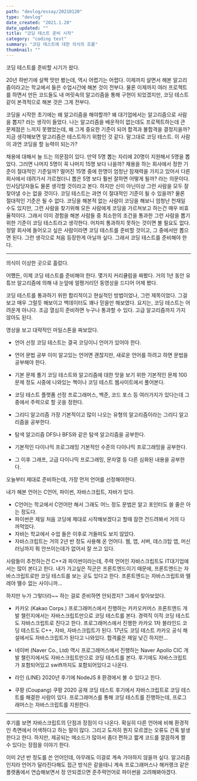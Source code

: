 ```yaml
---
path: "devlog/essay/20210120"
type: "devlog"
date_created: "2021.1.20"
date_updated: ""
title: "코딩 테스트 준비 시작"
category: "coding test"
summary: "코딩 테스트에 대한 의식의 흐름"
thumbnail: ""
---
```

코딩 테스트를 준비할 시기가 왔다.

20년 하반기에 살짝 맛만 봤는데, 역시 어렵기는 어렵다. 이제까지 살면서 해본 알고리즘이라고는 학교에서 들은 수업시간에 해본 것이 전부다. 물론 이제까지 여러 프로젝트를 하면서 만든 코드들도 내 머릿속의 알고리즘을 통해 구현이 되었겠지만, 코딩 테스트 같이 본격적으로 해본 것은 그게 전부다. 

코딩을 시작한 초기에는 왜 알고리즘을 해야할까? 왜 대기업에서는 알고리즘으로 사람을 뽑지? 라는 생각이 들었다.
나는 알고리즘을 배운적이 없는데도 프로젝트하는데 큰 문제점은 느끼지 못했었는데, 왜 그게 중요한 기준이 되어 합격과 불합격을 결정지을까?
지금 생각해보면 알고리즘은 테스트하기 위함인 것 같다. 말그대로 코딩 테스트. 이 사람이 과연 코딩을 할 능력이 되는가?

채용에 대해서 늘 드는 의문점이 있다. 만약 5명 뽑는 자리에 20명이 지원해서 5명을 뽑았다. 그러면 나머지 5명이 꼭 나머지 15명 보다 나을까? 채용을 하는 회사에서 정한 기준이 절대적인 기준일까? 떨어진 15명 중에 한명이 엄청난 잠재력을 가지고 있어서 다른 회사에서 데려가서 가르쳤더니 뽑은 5명 보다 훨씬 잘하면 어떻게 될까? 라는 의문이다.
인사담당자들도 물론 생각할 것이라고 본다. 하지만 신이 아닌이상 그런 사람을 모두 잘 찾아낼 수는 없을 것이다. 코딩 테스트는 과연 이 절대적인 기준이 될 수 있을까?
물론 절대적인 기준은 될 수 없다. 코딩을 해본적 없는 사람이 코딩을 해보니 엄청난 천재일 수도 있지만, 그런 사람을 찾기위해 모든 사람에게 코딩을 가르쳐보고 하는건 매우 비효율적이다. 그래서 이미 경험을 해본 사람들 중 최소한의 조건을 통과한 그런 사람을 뽑기위한 기준이 코딩 테스트라고 생각한다. 어차피 통과하지 못하는 것이면 볼 필요도 없다. 정말 회사에 들어오고 싶은 사람이라면 코딩 테스트를 준비할 것이고, 그 중에서만 뽑으면 된다. 그런 생각으로 처음 등장한게 아닐까 싶다. 그래서 코딩 테스트를 준비해야 한다.

---

의식이 이상한 곳으로 흘렀다.

어쨌든, 이제 코딩 테스트를 준비해야 한다. 몇가지 커리큘럼을 짜봤다. 거의 1년 동안 유튜브 알고리즘에 의해 내 눈앞에 얼쩡거리던 동영상을 드디어 어제 봤다.

코딩 테스트를 통과하기 위한 합리적이고 현실적인 방법이었나, 그런 제목이었다. 그걸 보고 매우 그럴듯 해보이고 백데이터도 꽤나 믿을만 해보였다. 요지는, 코딩 테스트는 어려운게 아니다. 조금 열심히 준비하면 누구나 통과할 수 있다. 고급 알고리즘까지 가지 않아도 된다.

영상을 보고 대략적인 마일스톤을 짜보았다.

* 언어 선정
  코딩 테스트는 결국 코딩이니 언어가 있어야 한다.

* 언어 문법 공부
  이미 알고있는 언어면 괜찮지만, 새로운 언어를 하려고 하면 문법을 공부해야 한다.

* 기본 문제 풀기
  코딩 테스트와 알고리즘에 대한 맛을 보기 위한 기본적인 문제 100문제 정도 시중에 나와있는 책이나 코딩 테스트 웹사이트에서 풀어본다.

* 코딩 테스트 플랫폼 선정
  프로그래머스, 백준, 코드 포스 등 여러가지가 있다는데 그 중에서 주력으로 할 곳을 정한다.

* 그리디 알고리즘
  가장 기본적이고 많이 나오는 유형의 알고리즘이라는 그리디 알고리즘을 공부한다.

* 탐색 알고리즘
  DFS나 BFS와 같은 탐색 알고리즘을 공부한다.

* 기본적인 다이나믹 프로그래밍
  기본적인 수준의 다이나믹 프로그래밍을 공부한다.

* 그 이후
  그래프, 고급 다이나믹 프로그래밍, 문자열 등 다른 심화된 내용을 공부한다.

오늘부터 제대로 준비하는데, 가장 먼저 언어를 선정해야한다.

내가 해본 언어는 C언어, 파이썬, 자바스크립트, 자바가 있다.

* C언어는 학교에서 C언어만 해서 그래도 어느 정도 문법은 알고 포인터도 쓸 줄은 아는 정도다. 
* 파이썬은 제일 처음 코딩에 제대로 시작해보겠다고 할때 잠깐 건드려봐서 거의 다 까먹었다.
* 자바는 학교에서 수업 들은 이후로 거들떠도 보지 않았다.
* 자바스크립트는 거의 2년 반 정도 사용해 온 언어다. 웹, 앱, 서버, 데스크탑 앱, 머신러닝까지 뭐 안쓰이는데가 없어서 잘 쓰고 있다.

사람들이 추천하는건 C++과 파이썬이라는데, 주력 언어인 자바스크립트도 IT대기업에서는 많이 본다고 한다. 내가 가고싶은 직군은 프론트엔드이기 때문에, 프론트엔드는 자바스크립트로만 코딩 테스트를 보는 곳도 있다고 한다. 프론트엔드는 자바스크립트와 뗄레야 뗄수 없는 사이니까...

하지만 누가 그렇더라~~ 하는 걸로 준비하면 안되겠지? 그래서 찾아보았다.

* 카카오 (Kakao Corps.)
프로그래머스에서 진행하는 카카오커머스 프론트엔드 개발 챌린지에서는 자바스크립트만으로 코딩 테스트를 본다.
경력직 이직 코딩 테스트도 자바스크립트로 친다고 한다.
프로그래머스에서 진행한 카카오 1차 블라인드 코딩 테스트도 C++, 자바, 자바스크립트가 된다.
17년도 코딩 테스트 카카오 공식 해설에서도 자바스크립트가 된다고 나와있다. 합격룰은 제일 낮긴 하지만...

* 네이버 (Naver Co., Ltd)
역시 프로그래머스에서 진행하는 Naver Apollo CIC 개발 챌린지에서도 자바스크립트만으로 코딩 테스트를 본다.
후기에도 자바스크립트가 포함되어있고 swift까지도 포함되어있다고 나온다.

* 라인 (LINE)
2020년 후기에 NodeJS 8 환경에서 볼 수 있다고 한다.

* 쿠팡 (Coupang)
쿠팡 2020 공채 코딩 테스트 후기에서 자바스크립트로 코딩 테스트를 해결한 사람이 있다.
프로그래머스를 통해 코딩 테스트를 진행하는데, 프로그래머스는 자바스크립트를 지원한다.

---

후기를 보면 자바스크립트의 단점과 장점이 다 나온다. 확실히 다른 언어에 비해 환경적인 측면에서 어색하다고 하는 말이 많다. 그리고 도저히 뭔지 모르겠는 오류도 간혹 발생한다고 한다. 하지만, 제공되는 메소드가 많아서 좀더 편하고 짧게 코드를 깔끔하게 짤 수 있다는 장점을 이야기 한다.

이미 2년 반 정도를 쓴 언어인데, 아무래도 이걸로 계속 가야하지 않을까 싶다. 알고리즘인지라 언어가 달라진다해도 접근 방식은 같을테니 계속 프로그래머스나 해커랭크 같은 플랫폼에서 연습해보면서 정 안되겠으면 준주력언어로 파이썬을 고려해봐야겠다.
